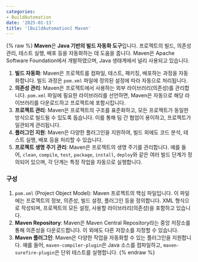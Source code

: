 ```yaml
---
categories:
- BuildAutomation
date: '2025-01-13'
title: '[BuildAutomation] Maven'
---
```


{% raw %}
**Maven**은 **Java 기반의 빌드 자동화 도구**입니다. 프로젝트의 빌드, 의존성 관리, 테스트 실행, 배포 등을 자동화하는 데 도움을 줍니다. Maven은 Apache Software Foundation에서 개발하였으며, Java 생태계에서 널리 사용되고 있습니다.

1. **빌드 자동화**: Maven은 프로젝트를 컴파일, 테스트, 패키징, 배포하는 과정을 자동화합니다. 빌드 과정은 `pom.xml` 파일에 정의된 설정에 따라 자동으로 처리됩니다.
2. **의존성 관리**: Maven은 프로젝트에서 사용하는 외부 라이브러리(의존성)를 관리합니다. `pom.xml` 파일에 필요한 라이브러리를 선언하면, Maven은 자동으로 해당 라이브러리를 다운로드하고 프로젝트에 포함시킵니다.
3. **프로젝트 관리**: Maven은 프로젝트의 구조를 표준화하고, 모든 프로젝트가 동일한 방식으로 빌드될 수 있도록 돕습니다. 이를 통해 팀 간 협업이 용이하고, 프로젝트가 일관되게 관리됩니다.
4.  **플러그인 지원**: Maven은 다양한 플러그인을 지원하여, 빌드 외에도 코드 분석, 테스트 실행, 배포 등을 처리할 수 있습니다.
5.  **프로젝트 생명 주기 관리**: Maven은 프로젝트의 생명 주기를 관리합니다. 예를 들어, `clean`, `compile`, `test`, `package`, `install`, `deploy`와 같은 여러 빌드 단계가 정의되어 있으며, 각 단계는 특정 작업을 자동으로 실행합니다.

### 구성
1. `pom.xml` (Project Object Model): Maven 프로젝트의 핵심 파일입니다. 이 파일에는 프로젝트의 정보, 의존성, 빌드 설정, 플러그인 등을 정의합니다. XML 형식으로 작성되며, 프로젝트의 모든 설정, 사용할 라이브러리(의존성)을 포함하고 있습니다.
2. **Maven Repository**: Maven은 Maven Central Repository라는 중앙 저장소를 통해 의존성을 다운로드합니다. 이 외에도 다른 저장소를 지정할 수 있습니다.
3. **Maven 플러그인**: Maven은 다양한 작업을 자동화할 수 있는 플러그인을 지원합니다. 예를 들어, `maven-compiler-plugin`은 Java 소스를 컴파일하고, `maven-surefire-plugin`은 단위 테스트를 실행합니다.
{% endraw %}